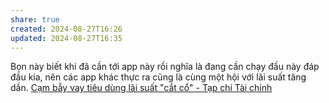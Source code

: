 ```yaml
---
share: true
created: 2024-08-27T16:26
updated: 2024-08-27T16:35
---
```

Bọn này biết khi đã cần tới app này rồi nghĩa là đang cần chạy đầu này đáp đầu kia, nên các app khác thực ra cũng là cùng một hội với lãi suất tăng dần. 
[Cạm bẫy vay tiêu dùng lãi suất "cắt cổ" - Tạp chí Tài chính](https://tapchitaichinh.vn/cam-bay-vay-tieu-dung-lai-suat-cat-co.html)